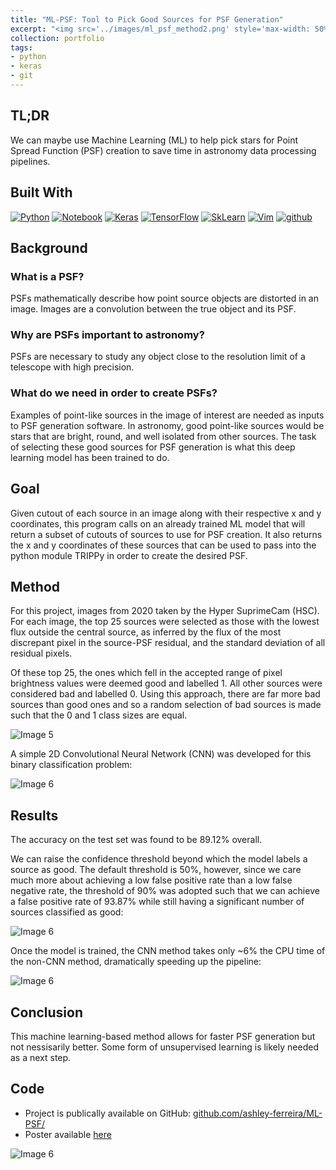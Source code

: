```yaml
---
title: "ML-PSF: Tool to Pick Good Sources for PSF Generation"
excerpt: "<img src='../images/ml_psf_method2.png' style='max-width: 50%; display: inline-block;'>"
collection: portfolio
tags:
- python
- keras
- git
---
```


## TL;DR

We can maybe use Machine Learning (ML) to help pick stars for Point Spread Function (PSF) creation to save time in astronomy data processing pipelines. 

## Built With

[![Python][python]][python-url]
[![Notebook][notebook]][notebook-url] 
[![Keras][keras]][keras-url]
[![TensorFlow][tensorflow]][tensorflow-url]
[![SkLearn][sklearn]][sklearn-url]
[![Vim][vim]][vim-url]
[![github][github]][github-url]

[github]: https://img.shields.io/badge/github-%23121011.svg?style=for-the-badge&logo=github&logoColor=white
[github-url]: https://github.com/

[python]: https://img.shields.io/badge/Python-3776AB?style=for-the-badge&logo=python&logoColor=white
[python-url]: https://www.python.org/

[notebook]: https://img.shields.io/badge/Made%20with-Jupyter-orange?style=for-the-badge&logo=Jupyter
[notebook-url]: https://jupyter.org/

[keras]: https://img.shields.io/badge/Keras-%23D00000.svg?style=for-the-badge&logo=Keras&logoColor=white
[keras-url]: https://keras.io/

[tensorflow]: https://img.shields.io/badge/TensorFlow-%23FF6F00.svg?style=for-the-badge&logo=TensorFlow&logoColor=white
[tensorflow-url]: https://www.tensorflow.org/

[sklearn]: https://img.shields.io/badge/scikit--learn-%23F7931E.svg?style=for-the-badge&logo=scikit-learn&logoColor=white
[sklearn-url]: https://scikit-learn.org/

[vim]: https://img.shields.io/badge/VIM-%2311AB00.svg?style=for-the-badge&logo=vim&logoColor=white
[vim-url]: https://www.vim.org/


## Background

### What is a PSF?
PSFs mathematically describe how point source objects are distorted in an image. Images are a convolution between the true object and its PSF.

### Why are PSFs important to astronomy?
PSFs are necessary to study any object close to the resolution limit of a telescope with high precision.

### What do we need in order to create PSFs?
Examples of point-like sources in the image of interest are needed as inputs to PSF generation software. In astronomy, good point-like sources would be stars that are
bright, round, and well isolated from other sources. The task of selecting these good sources for PSF generation is
what this deep learning model has been trained to do. 

## Goal
Given cutout of each source in an image along with their respective x and y coordinates, this program calls on an already trained ML model that will return a subset of cutouts of sources to use for PSF creation. It also returns the x and y coordinates of these sources that can be used to pass into the python module TRIPPy in order to create the desired PSF. 

## Method

For this project, images from 2020 taken by the Hyper SuprimeCam (HSC). For each image, the top 25 sources were selected as those with
the lowest flux outside the central source, as inferred by the flux
of the most discrepant pixel in the source-PSF residual, and the
standard deviation of all residual pixels.


Of these top 25, the ones which fell in the accepted range of
pixel brightness values were deemed good and labelled 1. All
other sources were considered bad and labelled 0.
Using this approach, there are far more bad sources than good
ones and so a random selection of bad sources is made such
that the 0 and 1 class sizes are equal.


<img src="../../images/ml_psf_method1.png" alt="Image 5" style="max-width: 90%; display: inline-block;">

A simple 2D Convolutional Neural Network (CNN) was developed for
this binary classification problem:

<img src="../../images/ml_psf_method2.png" alt="Image 6" style="max-width: 90%; display: inline-block;">

## Results

The accuracy on the test set was found to be 89.12% overall. 

We can raise the confidence threshold beyond which the model
labels a source as good. The default threshold is 50%, however, since we care much more about achieving a low false positive rate than a low false negative rate, the threshold of 90% was adopted such that
we can achieve a false positive rate of 93.87% while still having a significant
number of sources classified as good:

<img src="../../images/ml_psf_results1.png" alt="Image 6" style="max-width: 60%; display: inline-block;">

Once the model is trained, the CNN method takes only ~6% the CPU time of the non-CNN method, dramatically speeding up the pipeline:

<img src="../../images/ml_psf_results2.png" alt="Image 6" style="max-width: 90%; display: inline-block;">


## Conclusion 

This machine learning-based method allows for faster PSF generation but not nessisarily better. Some form of unsupervised learning is likely needed as a next step.

## Code

- Project is publically available on GitHub: [github.com/ashley-ferreira/ML-PSF/](https://github.com/ashley-ferreira/ML-PSF/)
- Poster available [here](https://github.com/ashley-ferreira/ML-PSF/blob/main/PosterPresentations/CUPC22_poster_AshleyFerreira.pdf)

<img src="../../images/ml_psf_poster.jpg" alt="Image 6" style="max-width: 80%; display: inline-block;">